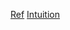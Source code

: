 [Ref](https://nlp.stanford.edu/IR-book/html/htmledition/definition-1.html)
[Intuition](https://gregorygundersen.com/blog/2019/10/28/ergodic-markov-chains/)

